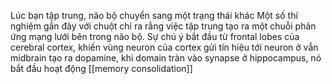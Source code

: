 Lúc bạn tập trung, não bộ chuyển sang một trạng thái khác 
Một số thí nghiệm gần đây với chuột chỉ ra rằng việc tập trung tạo ra một chuỗi phản ứng mạng lưới bên trong não bộ. Sự chú ý bắt đầu từ frontal lobes của cerebral cortex, khiến vùng neuron của cortex gửi tín hiệu tới neuron ở vẫn midbrain tạo ra dopamine, khi domain tràn vào synapse ở hippocampus, nó bắt đầu hoạt động [[memory consolidation]]